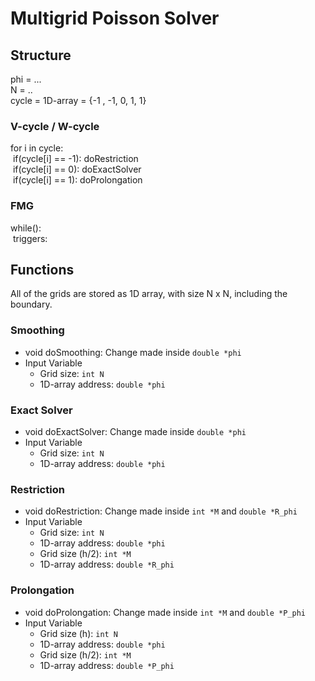 # Multigrid Poisson Solver

## Structure
phi = ... </br>
N = ..</br>
cycle = 1D-array = {-1 , -1, 0, 1, 1}</br>

### V-cycle / W-cycle
for i in cycle:</br>
&nbsp;if(cycle[i] == -1): doRestriction</br>
&nbsp;if(cycle[i] ==  0): doExactSolver</br>
&nbsp;if(cycle[i] ==  1): doProlongation</br>

### FMG
while():</br>
&nbsp;triggers:</br>

## Functions
All of the grids are stored as 1D array, with size N x N, including the boundary.

### Smoothing
* void doSmoothing: Change made inside `double *phi`
* Input Variable
  * Grid size: `int N`
  * 1D-array address: `double *phi`

### Exact Solver
* void doExactSolver: Change made inside `double *phi`
* Input Variable
  * Grid size: `int N`
  * 1D-array address: `double *phi`

### Restriction
* void doRestriction: Change made inside `int *M` and `double *R_phi`
* Input Variable
  * Grid size: `int N`
  * 1D-array address: `double *phi`
  * Grid size (h/2): `int *M`
  * 1D-array address: `double *R_phi`

### Prolongation
* void doProlongation: Change made inside `int *M` and `double *P_phi`
* Input Variable
  * Grid size (h): `int N`
  * 1D-array address: `double *phi`
  * Grid size (h/2): `int *M`
  * 1D-array address: `double *P_phi`
